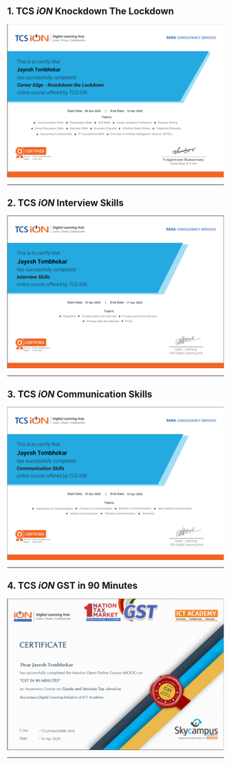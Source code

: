 ## 1. TCS _iON_ Knockdown The Lockdown 

![Knockdown The Lockdown](TCS_iON_Knockdown_The_Lockdown.png)

---

## 2. TCS _iON_ Interview Skills

![Interview Skills](Interview_TCS.png)

---

## 3. TCS _iON_ Communication Skills

![Communication Skills](Communication_skills_TCS_iON.png)

---

## 4. TCS _iON_ GST in 90 Minutes

![GST in 90 Minutes](GST_in_90_minutes_by_ICT.png)

---